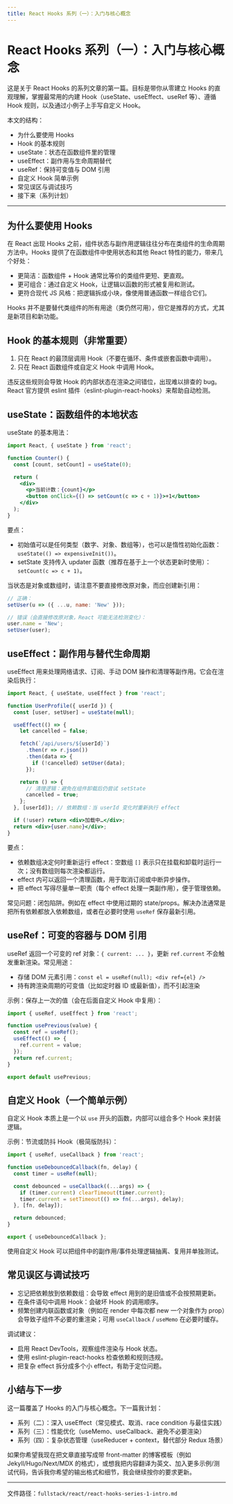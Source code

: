 ```yaml
---
title: React Hooks 系列（一）：入门与核心概念
---
```


# React Hooks 系列（一）：入门与核心概念

这是关于 React Hooks 的系列文章的第一篇。目标是带你从零建立 Hooks 的直观理解，掌握最常用的内建 Hook（useState、useEffect、useRef 等）、遵循 Hook 规则，以及通过小例子上手写自定义 Hook。

本文的结构：

- 为什么要使用 Hooks
- Hook 的基本规则
- useState：状态在函数组件里的管理
- useEffect：副作用与生命周期替代
- useRef：保持可变值与 DOM 引用
- 自定义 Hook 简单示例
- 常见误区与调试技巧
- 接下来（系列计划）

---

## 为什么要使用 Hooks

在 React 出现 Hooks 之前，组件状态与副作用逻辑往往分布在类组件的生命周期方法中。Hooks 提供了在函数组件中使用状态和其他 React 特性的能力，带来几个好处：

- 更简洁：函数组件 + Hook 通常比等价的类组件更短、更直观。
- 更可组合：通过自定义 Hook，让逻辑以函数的形式被复用和测试。
- 更符合现代 JS 风格：把逻辑拆成小块，像使用普通函数一样组合它们。

Hooks 并不是要替代类组件的所有用途（类仍然可用），但它是推荐的方式，尤其是新项目和新功能。

## Hook 的基本规则（非常重要）

1. 只在 React 的最顶层调用 Hook（不要在循环、条件或嵌套函数中调用）。
2. 只在 React 函数组件或自定义 Hook 中调用 Hook。

违反这些规则会导致 Hook 的内部状态在渲染之间错位，出现难以排查的 bug。React 官方提供 eslint 插件（eslint-plugin-react-hooks）来帮助自动检测。

## useState：函数组件的本地状态

useState 的基本用法：

```jsx
import React, { useState } from 'react';

function Counter() {
  const [count, setCount] = useState(0);

  return (
    <div>
      <p>当前计数：{count}</p>
      <button onClick={() => setCount(c => c + 1)}>+1</button>
    </div>
  );
}
```

要点：

- 初始值可以是任何类型（数字、对象、数组等），也可以是惰性初始化函数：`useState(() => expensiveInit())`。
- setState 支持传入 updater 函数（推荐在基于上一个状态更新时使用）：`setCount(c => c + 1)`。

当状态是对象或数组时，请注意不要直接修改原对象，而应创建新引用：

```js
// 正确：
setUser(u => ({ ...u, name: 'New' }));

// 错误（会直接修改原对象，React 可能无法检测变化）：
user.name = 'New';
setUser(user);
```

## useEffect：副作用与替代生命周期

useEffect 用来处理网络请求、订阅、手动 DOM 操作和清理等副作用。它会在渲染后执行：

```jsx
import React, { useState, useEffect } from 'react';

function UserProfile({ userId }) {
  const [user, setUser] = useState(null);

  useEffect(() => {
    let cancelled = false;

    fetch(`/api/users/${userId}`)
      .then(r => r.json())
      .then(data => {
        if (!cancelled) setUser(data);
      });

    return () => {
      // 清理逻辑：避免在组件卸载后仍尝试 setState
      cancelled = true;
    };
  }, [userId]); // 依赖数组：当 userId 变化时重新执行 effect

  if (!user) return <div>加载中…</div>;
  return <div>{user.name}</div>;
}
```

要点：

- 依赖数组决定何时重新运行 effect：空数组 `[]` 表示只在挂载和卸载时运行一次；没有数组则每次渲染都运行。
- effect 内可以返回一个清理函数，用于取消订阅或中断异步操作。
- 把 effect 写得尽量单一职责（每个 effect 处理一类副作用），便于管理依赖。

常见问题：闭包陷阱。例如在 effect 中使用过期的 state/props。解决办法通常是把所有依赖都放入依赖数组，或者在必要时使用 `useRef` 保存最新引用。

## useRef：可变的容器与 DOM 引用

useRef 返回一个可变的 ref 对象：`{ current: ... }`，更新 `ref.current` 不会触发重新渲染。常见用途：

- 存储 DOM 元素引用：`const el = useRef(null); <div ref={el} />`
- 持有跨渲染周期的可变值（比如定时器 ID 或最新值），而不引起渲染

示例：保存上一次的值（会在后面自定义 Hook 中复用）：

```jsx
import { useRef, useEffect } from 'react';

function usePrevious(value) {
  const ref = useRef();
  useEffect(() => {
    ref.current = value;
  });
  return ref.current;
}

export default usePrevious;
```

## 自定义 Hook（一个简单示例）

自定义 Hook 本质上是一个以 `use` 开头的函数，内部可以组合多个 Hook 来封装逻辑。

示例：节流或防抖 Hook（极简版防抖）：

```jsx
import { useRef, useCallback } from 'react';

function useDebouncedCallback(fn, delay) {
  const timer = useRef(null);

  const debounced = useCallback((...args) => {
    if (timer.current) clearTimeout(timer.current);
    timer.current = setTimeout(() => fn(...args), delay);
  }, [fn, delay]);

  return debounced;
}

export { useDebouncedCallback };
```

使用自定义 Hook 可以把组件中的副作用/事件处理逻辑抽离、复用并单独测试。

## 常见误区与调试技巧

- 忘记把依赖放到依赖数组：会导致 effect 用到的是旧值或不会按预期更新。
- 在条件语句中调用 Hook：会破坏 Hook 的调用顺序。
- 频繁创建内联函数或对象（例如在 render 中每次都 new 一个对象作为 prop）会导致子组件不必要的重渲染；可用 `useCallback` / `useMemo` 在必要时缓存。

调试建议：

- 启用 React DevTools，观察组件渲染与 Hook 状态。
- 使用 eslint-plugin-react-hooks 检查依赖和规则违规。
- 把复杂 effect 拆分成多个小 effect，有助于定位问题。

## 小结与下一步

这一篇覆盖了 Hooks 的入门与核心概念。下一篇我计划：

- 系列（二）：深入 useEffect（常见模式、取消、race condition 与最佳实践）
- 系列（三）：性能优化（useMemo、useCallback、避免不必要渲染）
- 系列（四）：复杂状态管理（useReducer + context，替代部分 Redux 场景）

如果你希望我现在把文章直接写成带 front-matter 的博客模板（例如 Jekyll/Hugo/Next/MDX 的格式），或想我把内容翻译为英文、加入更多示例/测试代码，告诉我你希望的输出格式和细节，我会继续按你的要求更新。

---

文件路径：`fullstack/react/react-hooks-series-1-intro.md`
